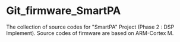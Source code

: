 # Git_firmware_SmartPA
The collection of source codes for "SmartPA" Project (Phase 2 : DSP Implement). Source codes of firmware are based on ARM-Cortex M. 
